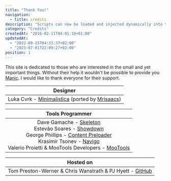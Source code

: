 ```yaml
---
title: "Thank You!"
navigation:
  - title: credits
description: "Scripts can now be loaded and injected dynamically into the document, when they are requested for usage."
category: "Credits"
createdAt: "2016-02-11T04:01:18+01:00"
updatedAt:
  - "2022-09-15T04:31:37+02:00"
  - "2023-07-01T22:09:27+02:00"
position: 1
---
```


This site is dedicated to those who are interested in the small and yet important things. Without their help it wouldn't be possible to provide you [Manic][manic]. I would like to thank everyone for their support.

| Designer |
|:---:|
| Luka Cvrk - <a href="http://www.solucija.com/template/minimalistica" target="_blank">Minimalistica</a> (ported by [Mrisaacs][mri]) |

| Tools Programmer |
|:-:|
| Dave Gamache - <a href="https://github.com/dhg/Skeleton" target="_blank">Skeleton</a><br>Estev&atilde;o Soares - <a href="https://github.com/showdownjs/showdown" target="_blank">Showdown</a><br>George Phillips - <a href="http://cloudcannon.com/deconstructions/2014/11/15/facebook-content-placeholder-deconstruction.html" target="_blank">Content Preloader</a><br>Krasimir Tsonev - <a href="https://github.com/krasimir/navigo" target="_blank">Navigo</a><br>Valerio Proietti & MooTools Developers - <a href="http://mootools.net/" target="_blank">MooTools</a> |

| Hosted on |
|:-:|
| Tom Preston-Werner & Chris Wanstrath & PJ Hyett - <a href="https://github.com" target="_blank">GitHub</a> |

[manic]: http://mrisaacs.github.io/manic
[mri]: http://mrisaacs.github.io
[GitHub]: https://github.com\n
